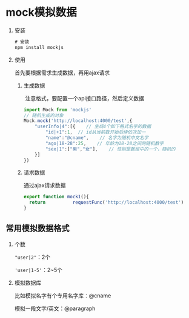 # mock模拟数据

1. 安装

   ```js
   # 安装
   npm install mockjs
   ```

2. 使用

   首先要根据需求生成数据，再用ajax请求

   1. 生成数据

      ​		注意格式，要配置一个api接口路径，然后定义数据

      ```js
      import Mock from 'mockjs'
      // 随机生成的对象
      Mock.mock('http://localhost:4000/test',{
          "userInfo|4":[{    // 生成4个如下格式名字的数据
              "id|+1":1,  // id从当前数开始后续依次加一
              "name":"@cname",    // 名字为随机中文名字
              "ago|18-28":25,    // 年龄为18-28之间的随机数字
              "sex|1":["男","女"],    // 性别是数组中的一个，随机的
          }]
      })
      ```

   2. 请求数据

      通过ajax请求数据

      ```js
      export function mock1(){
      	return 			requestFunc('http://localhost:4000/test')
      }
      ```


## 常用模拟数据格式

1. 个数

   `"user|2"`：2个

   `'user|1-5'`：2~5个

2. 模拟数据库

   比如模拟名字有个专用名字库：@cname

   模拟一段文字/英文：@paragraph

   
